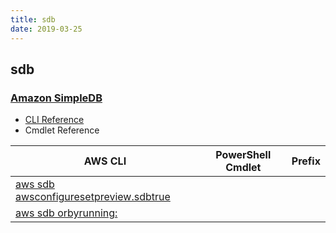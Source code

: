 ```yaml
---
title: sdb
date: 2019-03-25
---
```


## sdb

### [Amazon SimpleDB](https://aws.amazon.com/simpledb/)

* [CLI Reference](https://docs.aws.amazon.com/cli/latest/reference/sdb/index.html)
* Cmdlet Reference

|AWS CLI|PowerShell Cmdlet|Prefix|
|----|----|:--:|
|[aws sdb awsconfiguresetpreview.sdbtrue](https://docs.aws.amazon.com/cli/latest/reference/sdb/awsconfiguresetpreview.sdbtrue.html)|||
|[aws sdb orbyrunning:](https://docs.aws.amazon.com/cli/latest/reference/sdb/orbyrunning:.html)|||

